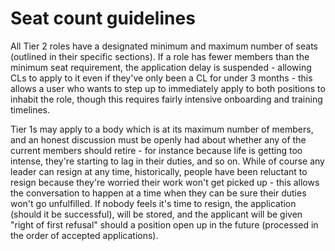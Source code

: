 # Seat count guidelines

All Tier 2 roles have a designated minimum and maximum number of seats (outlined in their specific sections). If a role has fewer members than the minimum seat requirement, the application delay is suspended - allowing CLs to apply to it even if they've only been a CL for under 3 months - this allows a user who wants to step up to immediately apply to both positions to inhabit the role, though this requires fairly intensive onboarding and training timelines.

Tier 1s may apply to a body which is at its maximum number of members, and an honest discussion must be openly had about whether any of the current members should retire - for instance because life is getting too intense, they're starting to lag in their duties, and so on. While of course any leader can resign at any time, historically, people have been reluctant to resign because they're worried their work won't get picked up - this allows the conversation to happen at a time when they can be sure their duties won't go unfulfilled. If nobody feels it's time to resign, the application (should it be successful), will be stored, and the applicant will be given "right of first refusal" should a position open up in the future (processed in the order of accepted applications).